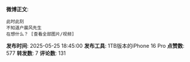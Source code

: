 **微博正文**: 
```
此时此刻
不知道户晨风先生
在想什么？ [查看全部图片/视频]
```
**发布时间**: 2025-05-25 18:45:00
**发布工具**: 1TB版本的iPhone 16 Pro
**点赞数**: 577
**转发数**: 7
**评论数**: 131
